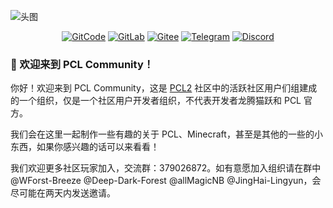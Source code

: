 
<!--![废稿](https://github.com/user-attachments/assets/d62f332b-eeb6-4a7c-918a-cab345e4d552)
![废稿2](https://github.com/user-attachments/assets/2810b984-9ac9-4261-a0ba-4e3fed37cfec)-->
![头图](https://github.com/user-attachments/assets/b44b9de9-2996-49ed-a32f-519692c89fe0)

<div align="center">
  
[![GitCode](https://img.shields.io/badge/-GitCode-da203e?style=for-the-badge)](https://www.gitcode.com/PCL-Community "由 @Deep-Dark-Forest 创建") [![GitLab](https://img.shields.io/badge/-GitLab-ff492c?style=for-the-badge)](https://www.gitlab.com/PCL-Community "由 @hejiehao 创建") [![Gitee](https://img.shields.io/badge/-Gitee-c71d23?style=for-the-badge)](https://www.gitee.com/PCL-Community "由 @wuliaodexiaoluo 创建") [![Telegram](https://img.shields.io/badge/-Telegram-2481cc?style=for-the-badge)](https://t.me/+nQx3d4fOEQJmMGQ1) <!-- [![Oopz](https://img.shields.io/badge/-Oopz-131313?style=for-the-badge)](https://oopz.cn/i/iQXRjh) --> [![Discord](https://img.shields.io/badge/-Discord-5661f5?style=for-the-badge)](https://discord.gg/7xVDtQWUSn)
</div>

### 🎉 欢迎来到 PCL Community！

你好！欢迎来到 PCL Community，这是 [PCL2](https://github.com/Hex-Dragon/PCL2) 社区中的活跃社区用户们组建成的一个组织，仅是一个社区用户开发者组织，不代表开发者龙腾猫跃和 PCL 官方。

我们会在这里一起制作一些有趣的关于 PCL、Minecraft，甚至是其他的一些的小东西，如果你感兴趣的话可以来看看！

我们欢迎更多社区玩家加入，交流群：379026872。如有意愿加入组织请在群中 @WForst-Breeze @Deep-Dark-Forest @allMagicNB @JingHai-Lingyun，会尽可能在两天内发送邀请。

<!--
我们在 [GitCode](https://www.gitcode.com/PCL-Community)、[Gitee](https://www.gitee.com/PCL-Community)、[GitLab](https://www.gitlab.com/PCL-Community) 都设置了分组织，分别由 [@Deep-Dark-Forest](https://www.github.com/Deep-Dark-Forest)、[@wuliaodexiaoluo](https://www.github.com/wuliaodexiaoluo)、[@hejiehao](https://www.github.com/hejiehao) 管理，如果你想加入可以联系他们！
同时，欢迎加入我们的 [Telegram](https://t.me/PCL_Community) 或 [Oopz 群组](https://oopz.cn/i/iQXRjh) ！
-->
